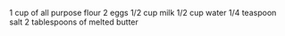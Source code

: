 1 cup of all purpose flour
2 eggs
1/2 cup milk
1/2 cup water
1/4 teaspoon salt
2 tablespoons of melted butter